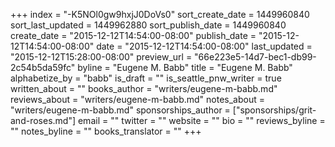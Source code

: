 +++
index = "-K5NOl0gw9hxjJ0DoVs0"
sort_create_date = 1449960840
sort_last_updated = 1449962880
sort_publish_date = 1449960840
create_date = "2015-12-12T14:54:00-08:00"
publish_date = "2015-12-12T14:54:00-08:00"
date = "2015-12-12T14:54:00-08:00"
last_updated = "2015-12-12T15:28:00-08:00"
preview_url = "66e223e5-14d7-bec1-db99-2c54b5da59fc"
byline = "Eugene M. Babb"
title = "Eugene M. Babb"
alphabetize_by = "babb"
is_draft = ""
is_seattle_pnw_writer = true
written_about = ""
books_author = "writers/eugene-m-babb.md"
reviews_about = "writers/eugene-m-babb.md"
notes_about = "writers/eugene-m-babb.md"
sponsorships_author = ["sponsorships/grit-and-roses.md"]
email = ""
twitter = ""
website = ""
bio = ""
reviews_byline = ""
notes_byline = ""
books_translator = ""
+++
